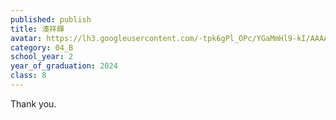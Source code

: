 ```yaml
---
published: publish
title: 湊祥輝
avatar: https://lh3.googleusercontent.com/-tpk6gPl_OPc/YGaMmHl9-kI/AAAAAAAAALw/Slqh4fBY1bYaC4ZZLvK2BDQRrNvH6u9eQCLcBGAsYHQ/%25E7%25A0%2594%25E7%25A9%25B6%25E5%25AE%25A4%25E7%2594%25A8%25E5%2586%2599%25E7%259C%259F.jpg
category: 04_B
school_year: 2
year_of_graduation: 2024
class: 8
---
```

Thank you.